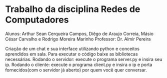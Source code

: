 # Trabalho da disciplina Redes de Computadores
Alunos: Arthur Sean Cerqueira Campos, Diêgo de Araujo Correia, Másio César Carvalho e Rodrigo Moreira Marinho
Professor: Dr. Almir Pereira


Criação de um chat e sua interface utilizando python e conceitos aprendidos em sala.
Para executar o código baixe as bibliotecas necessárias.
Rodando o servidor: execute o programa server.py e insira seu ip. 
Rodando o cliente: execute o programa client.py e insira o ip e porta fornecidos(com o servidor já aberto) por quem você quer conversar.
